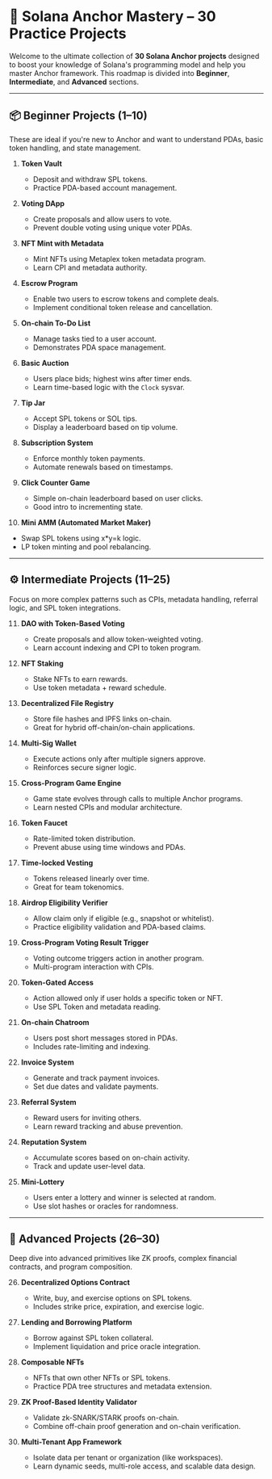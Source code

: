 # 🧠 Solana Anchor Mastery – 30 Practice Projects

Welcome to the ultimate collection of **30 Solana Anchor projects** designed to boost your knowledge of Solana's programming model and help you master Anchor framework. This roadmap is divided into **Beginner**, **Intermediate**, and **Advanced** sections.

---

## 📦 Beginner Projects (1–10)

These are ideal if you're new to Anchor and want to understand PDAs, basic token handling, and state management.

1. **Token Vault**
   - Deposit and withdraw SPL tokens.
   - Practice PDA-based account management.

2. **Voting DApp**
   - Create proposals and allow users to vote.
   - Prevent double voting using unique voter PDAs.

3. **NFT Mint with Metadata**
   - Mint NFTs using Metaplex token metadata program.
   - Learn CPI and metadata authority.

4. **Escrow Program**
   - Enable two users to escrow tokens and complete deals.
   - Implement conditional token release and cancellation.

5. **On-chain To-Do List**
   - Manage tasks tied to a user account.
   - Demonstrates PDA space management.

6. **Basic Auction**
   - Users place bids; highest wins after timer ends.
   - Learn time-based logic with the `Clock` sysvar.

7. **Tip Jar**
   - Accept SPL tokens or SOL tips.
   - Display a leaderboard based on tip volume.

8. **Subscription System**
   - Enforce monthly token payments.
   - Automate renewals based on timestamps.

9. **Click Counter Game**
   - Simple on-chain leaderboard based on user clicks.
   - Good intro to incrementing state.

10. **Mini AMM (Automated Market Maker)**
   - Swap SPL tokens using x*y=k logic.
   - LP token minting and pool rebalancing.

---

## ⚙️ Intermediate Projects (11–25)

Focus on more complex patterns such as CPIs, metadata handling, referral logic, and SPL token integrations.

11. **DAO with Token-Based Voting**
    - Create proposals and allow token-weighted voting.
    - Learn account indexing and CPI to token program.

12. **NFT Staking**
    - Stake NFTs to earn rewards.
    - Use token metadata + reward schedule.

13. **Decentralized File Registry**
    - Store file hashes and IPFS links on-chain.
    - Great for hybrid off-chain/on-chain applications.

14. **Multi-Sig Wallet**
    - Execute actions only after multiple signers approve.
    - Reinforces secure signer logic.

15. **Cross-Program Game Engine**
    - Game state evolves through calls to multiple Anchor programs.
    - Learn nested CPIs and modular architecture.

16. **Token Faucet**
    - Rate-limited token distribution.
    - Prevent abuse using time windows and PDAs.

17. **Time-locked Vesting**
    - Tokens released linearly over time.
    - Great for team tokenomics.

18. **Airdrop Eligibility Verifier**
    - Allow claim only if eligible (e.g., snapshot or whitelist).
    - Practice eligibility validation and PDA-based claims.

19. **Cross-Program Voting Result Trigger**
    - Voting outcome triggers action in another program.
    - Multi-program interaction with CPIs.

20. **Token-Gated Access**
    - Action allowed only if user holds a specific token or NFT.
    - Use SPL Token and metadata reading.

21. **On-chain Chatroom**
    - Users post short messages stored in PDAs.
    - Includes rate-limiting and indexing.

22. **Invoice System**
    - Generate and track payment invoices.
    - Set due dates and validate payments.

23. **Referral System**
    - Reward users for inviting others.
    - Learn reward tracking and abuse prevention.

24. **Reputation System**
    - Accumulate scores based on on-chain activity.
    - Track and update user-level data.

25. **Mini-Lottery**
    - Users enter a lottery and winner is selected at random.
    - Use slot hashes or oracles for randomness.

---

## 🚀 Advanced Projects (26–30)

Deep dive into advanced primitives like ZK proofs, complex financial contracts, and program composition.

26. **Decentralized Options Contract**
    - Write, buy, and exercise options on SPL tokens.
    - Includes strike price, expiration, and exercise logic.

27. **Lending and Borrowing Platform**
    - Borrow against SPL token collateral.
    - Implement liquidation and price oracle integration.

28. **Composable NFTs**
    - NFTs that own other NFTs or SPL tokens.
    - Practice PDA tree structures and metadata extension.

29. **ZK Proof-Based Identity Validator**
    - Validate zk-SNARK/STARK proofs on-chain.
    - Combine off-chain proof generation and on-chain verification.

30. **Multi-Tenant App Framework**
    - Isolate data per tenant or organization (like workspaces).
    - Learn dynamic seeds, multi-role access, and scalable data design.
